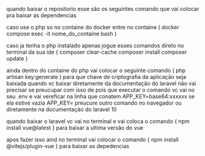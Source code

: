 
quando baixar o repositorio esse são os seguintes comando que vai colocar pra baixar as dependencias 

caso use o php so no containe do docker entre no containe ( docker compose exec -it nome_do_containe bash )

caso ja tenha o php instalado apenas jogue esses comandos direto no terminal da sua ide 
{
composer clear-cache
composer install
composer update
}

ainda dentro do containe do php vai colocar o seguinte comando ( php artisan key:generate ) para que chave de criptografia da aplicação seja baixada quando vc baixar diretamente da documentação do laravel não vai precisar se preucupar com isso de pois que executar o comando vc vai no seu .env e vai vereficar na linha que conatem APP_KEY=base64:xxxxxx se  ela estive vazia APP_KEY= preucure outro comando no navegador ou diretamente na documentação do laravel 10


quando baixar o laravel vc vai no terminal e vai coloca o comando { npm install vue@latest } para baixar a ultima versão do vue 

apos fazer isso aind no terminal vai colocar o comando { npm install @vitejs/plugin-vue } para baixar as depedencias

